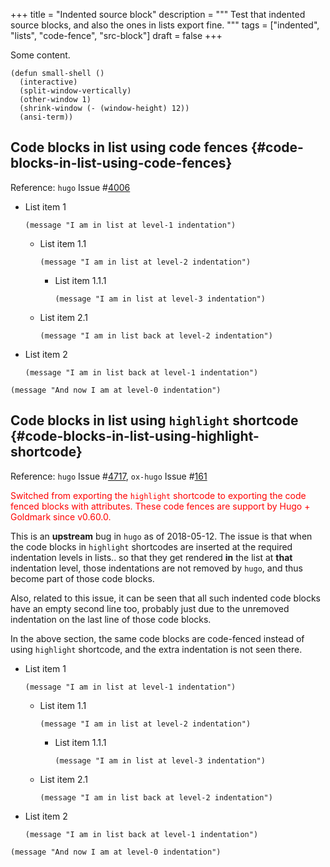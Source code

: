 +++
title = "Indented source block"
description = """
  Test that indented source blocks, and also the ones in lists export
  fine.
  """
tags = ["indented", "lists", "code-fence", "src-block"]
draft = false
+++

Some content.

```emacs-lisp
(defun small-shell ()
  (interactive)
  (split-window-vertically)
  (other-window 1)
  (shrink-window (- (window-height) 12))
  (ansi-term))
```


## Code blocks in list using code fences {#code-blocks-in-list-using-code-fences}

Reference: `hugo` Issue #[4006](https://github.com/gohugoio/hugo/issues/4006)

-   List item 1

    ```emacs-lisp
    (message "I am in list at level-1 indentation")
    ```

    -   List item 1.1

        ```emacs-lisp
        (message "I am in list at level-2 indentation")
        ```

        -   List item 1.1.1

            ```emacs-lisp
            (message "I am in list at level-3 indentation")
            ```
    -   List item 2.1

        ```emacs-lisp
        (message "I am in list back at level-2 indentation")
        ```
-   List item 2

    ```emacs-lisp
    (message "I am in list back at level-1 indentation")
    ```

<!--listend-->

```emacs-lisp
(message "And now I am at level-0 indentation")
```


## Code blocks in list using `highlight` shortcode {#code-blocks-in-list-using-highlight-shortcode}

Reference: `hugo` Issue #[4717](https://github.com/gohugoio/hugo/issues/4717), `ox-hugo` Issue #[161](https://github.com/kaushalmodi/ox-hugo/issues/161)

<style> .red { color: red; }</style>

<div class="red note">

Switched from exporting the `highlight` shortcode to exporting the
code fenced blocks with attributes. These code fences are support by
Hugo + Goldmark since v0.60.0.

</div>

This is an **upstream** bug in `hugo` as of 2018-05-12. The issue is
that when the code blocks in `highlight` shortcodes are inserted at
the required indentation levels in lists.. so that they get rendered
**in** the list at **that** indentation level, those indentations are not
removed by `hugo`, and thus become part of those code blocks.

Also, related to this issue, it can be seen that all such indented
code blocks have an empty second line too, probably just due to the
unremoved indentation on the last line of those code blocks.

In the above section, the same code blocks are code-fenced instead of
using `highlight` shortcode, and the extra indentation is not seen
there.

-   List item 1

    ```emacs-lisp { linenos=table, linenostart=1 }
    (message "I am in list at level-1 indentation")
    ```

    -   List item 1.1

        ```emacs-lisp { linenos=table, linenostart=1 }
        (message "I am in list at level-2 indentation")
        ```

        -   List item 1.1.1

            ```emacs-lisp { linenos=table, linenostart=1 }
            (message "I am in list at level-3 indentation")
            ```
    -   List item 2.1

        ```emacs-lisp { linenos=table, linenostart=1 }
        (message "I am in list back at level-2 indentation")
        ```
-   List item 2

    ```emacs-lisp { linenos=table, linenostart=1 }
    (message "I am in list back at level-1 indentation")
    ```

<!--listend-->

```emacs-lisp { linenos=table, linenostart=1 }
(message "And now I am at level-0 indentation")
```
